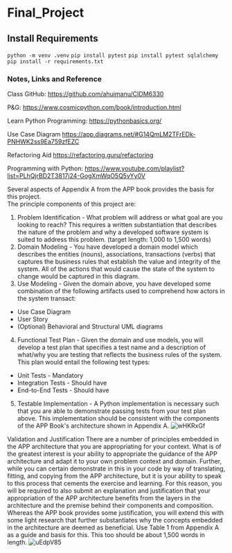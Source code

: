# Final_Project

## Install Requirements

`python -m venv .venv`
`pip install pytest`
`pip install pytest sqlalchemy`
`pip install -r requirements.txt`

### Notes, Links and Reference

Class GitHub: https://github.com/ahuimanu/CIDM6330

P&G: https://www.cosmicpython.com/book/introduction.html

Learn Python Programming: https://pythonbasics.org/

Use Case Diagram
https://app.diagrams.net/#G14QmLM2TFrEDk-PNHWK2ss9Ea759zfEZC

Refactoring Aid
https://refactoring.guru/refactoring

Programming with Python: https://www.youtube.com/playlist?list=PLhQjrBD2T3817j24-GogXmWqO5Q5vYy0V

Several aspects of Appendix A from the APP book provides the basis for this project.  
The principle components of this project are:
1. Problem Identification - What problem will address or what goal are you looking to reach? This requires a written substantiation that describes the nature of the problem and why a developed software system is suited to address this problem. (target length: 1,000 to 1,500 words)
2. Domain Modeling - You have developed a domain model which describes the entities (nouns), associations, transactions (verbs) that captures the business rules that establish the value and integrity of the system.  All of the actions that would cause the state of the system to change would be captured in this diagram.
3. Use Modeling - Given the domain above, you have developed some combination of the following artifacts used to comprehend how actors in the system transact:
  - Use Case Diagram
  - User Story
  - (Optional) Behavioral and Structural UML diagrams
4. Functional Test Plan - Given the domain and use models, you will develop a test plan that specifies a test name and a description of what/why you are testing that reflects the business rules of the system.  This plan would entail the following test types:
  - Unit Tests - Mandatory
  - Integration Tests - Should have
  - End-to-End Tests - Should have
5. Testable Implementation - A Python implementation is necessary such that you are able to demonstrate passing tests from your test plan above.  This implementation should be consistent with the components of the APP Book's architecture shown in Appendix A.
![wHKRxGf](https://user-images.githubusercontent.com/74974174/226179922-f25fad53-fdd1-49b9-8154-4277b289b049.jpg)


Validation and Justification
There are a number of principles embedded in the APP architecture that you are appropriating for your context.  What is of the greatest interest is your ability to appropriate the guidance of the APP architecture and adapt it to your own problem context and domain.  Further, while you can certain demonstrate in this in your code by way of translating, fitting, and copying from the APP architecture, but it is your ability to speak to this process that cements the exercise and learning.  For this reason, you will be required to also submit an explanation and justification that your appropriation of the APP architecture benefits from the layers in the architecture and the premise behind their components and composition.  Whereas the APP book provides some justification, you will extend this with some light research that further substantiates why the concepts embedded in the architecture are deemed as beneficial.  Use Table 1 from Appendix A as a guide and basis for this.  This too should be about 1,500 words in length.
![uEdpV85](https://user-images.githubusercontent.com/74974174/226179839-72442b98-e009-47cc-a38e-04e202d57ff3.jpg)

